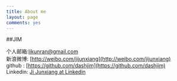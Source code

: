 ```yaml
---
title: About me
layout: page
comments: yes
---
```

  
##JIM    

个人邮箱:likunran@gmail.com      
新浪微博: [http://weibo.com/jijunxiang](http://weibo.com/jijunxiang)      
github : [https://github.com/dashjim](https://github.com/dashjim)   
Linkedin: [Ji Junxiang at Linkedin](http://www.linkedin.com/pub/junxiang-ji/58/97/b90)
